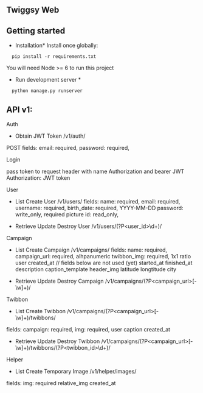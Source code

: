 ## Twiggsy Web


## Getting started
* Installation*
Install once globally:
```
  pip install -r requirements.txt
```
You will need Node >= 6 to run this project

* Run development server *
```
  python manage.py runserver
```


## API v1:


Auth

- Obtain JWT Token
/v1/auth/

POST fields:
    email: required,
    password: required,


Login

pass token to request header with name Authorization and bearer JWT
Authorization: JWT token


User

- List Create User
/v1/users/
fields:
    name: required,
    email: required,
    username: required,
    birth_date: required, YYYY-MM-DD
    password: write_only, required
    picture
    id: read_only,

- Retrieve Update Destroy User
/v1/users/(?P<user_id>\d+)/



Campaign

- List Create Campaign
/v1/campaigns/
fields:
    name: required,
    campaign_url: required, alhpanumeric
    twibbon_img: required, 1x1 ratio
    user
    created_at
    // fields below are not used (yet)
    started_at
    finished_at
    description
    caption_template
    header_img
    latitude
    longtitude
    city

- Retrieve Update Destroy Campaign
/v1/campaigns/(?P<campaign_url>[-\w]+)/


Twibbon

- List Create Twibbon
/v1/campaigns/(?P<campaign_url>[-\w]+)/twibbons/

fields:
    campaign: required,
    img: required,
    user
    caption
    created_at

- Retrieve Update Destroy Twibbon
/v1/campaigns/(?P<campaign_url>[-\w]+)/twibbons/(?P<twibbon_id>\d+)/


Helper

- List Create Temporary Image
/v1/helper/images/

fields:
    img: required
    relative_img
    created_at
